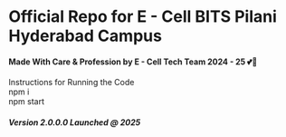 <h1>Official Repo for E - Cell BITS Pilani Hyderabad Campus</h1>

<h4>Made With Care & Profession by E - Cell Tech Team 2024 - 25 💕💝   </h4>
Instructions for Running the Code<br>
npm i <br>
npm start <br>

<h5> Version 2.0.0.0 Launched @ 2025 </h5>
 
  
